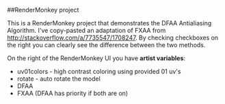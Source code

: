 ##RenderMonkey project

This is a RenderMonkey project that demonstrates the DFAA Antialiasing Algorithm.
I've copy-pasted an adaptation of FXAA from <http://stackoverflow.com/a/7735547/1708247>.
By checking checkboxes on the right you can clearly see the difference between the two methods.

On the right of the RenderMonkey UI you have **artist variables**:

* uv01colors - high contrast coloring using provided 01 uv's
* rotate - auto rotate the model
* DFAA
* FXAA (DFAA has priority if both are on)


